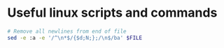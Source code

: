 # Useful linux scripts and commands
```sh
# Remove all newlines from end of file
sed -e :a -e '/^\n*$/{$d;N;};/\n$/ba' $FILE
```